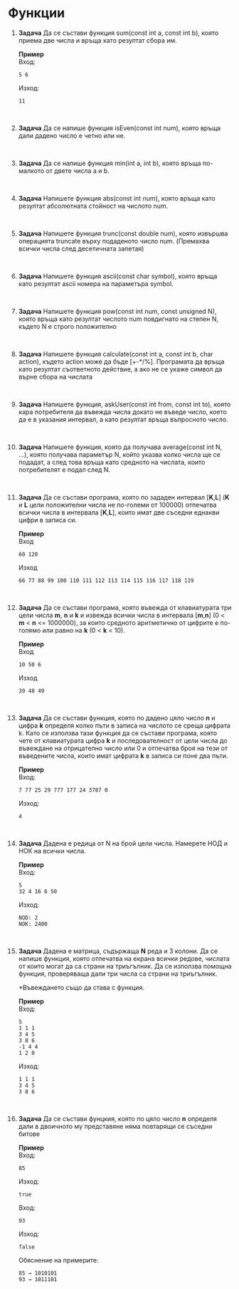 # Функции

1. **Задача** Да се състави функция sum(const int a, const int b), която приема две числа и връща като резултат сбора им.<br>

	**Пример**<br>
	Вход:
	```
	5 6
	```
	Изход:
	```
	11
	```

<br>

2. **Задача** Да се напише функция isEven(const int num), която връща дали дадено число е четно или не.

<br>

3. **Задача** Да се напише функция min(int a, int b), която връща по-малкото от двете числа a и b.

<br>

4. **Задача** Напишете функция abs(const int num), която връща като резултат абсолютната стойност на числото num.

<br>

5. **Задача** Напишете функция trunc(const double num), която извършва операцията truncate върху подаденото число num. (Премахва всички числа след десетичната запетая)

<br>

6. **Задача** Напишете функция ascii(const char symbol), която връща като резултат ascii номера на параметъра symbol.

<br>

7. **Задача** Напишете функция pow(const int num, const unsigned N), която връща като резултат числото num повдигнато на степен N, където N е строго положително

<br>

8. **Задача** Напишете функция calculate(const int a, const int b, char action), където action може да бъде [+-\*/%]. Програмата да връща като резултат съответното действие, а ако не се укаже символ да върне сбора на числата

<br>

9. **Задача** Напишете функция, askUser(const int from, const int to), която кара потребителя да въвежда числа докато не въведе число, което да е в указания интервал, а като резултат връща въпросното число.

<br>

10. **Задача** Напишете функция, която да получава average(const int N, ...), която получава параметър N, който указва колко числа ще се подадат, а след това връща като средното на числата, които потребителят е подал след N.

<br>

11. **Задача** Да се състави програма, която по зададен интервал [**K**,**L**] (**K** и **L** цели положителни числа не по-големи от 100000) отпечатва всички числа в интервала [**K**,**L**], които имат две съседни еднакви цифри в записа си.

	**Пример**<br>
	Вход
	```
	60 120
	```
	Изход
	```
	66 77 88 99 100 110 111 112 113 114 115 116 117 118 119
	```

<br>

12. **Задача** Да се състави програма, която въвежда от клавиатурата три цели числа **m**, **n** и **k** и извежда всички числа в интервала [**m**,**n**] (0 < **m** < **n** <= 1000000), за които средното аритметично от цифрите е по-голямо или равно на **k** (0 < **k** < 10).

	**Пример**<br>
	Вход
	```
	10 50 6
	```
	Изход
	```
	39 48 49
	```
<br>

13. **Задача** Да се състави функция, която по дадено цяло число **n** и цифра **k** определя колко пъти в записа на числото се среща цифрата k. Като се използва тази функция да се състави програма, която чете от клавиатурата цифра **k** и последователност от цели числа до въвеждане на отрицателно число или 0 и отпечатва броя на тези от въведените числа, които имат цифрата **k** в записа си поне два пъти.

	**Пример**<br>
	Вход:
	```
	7 77 25 29 777 177 24 3787 0
	```
	Изход:
	```
	4
	```

<br>

14. **Задача**  Дадена е редица от N на брой цели числа. Намерете НОД и НОК на всички числа.

	**Пример**<br>
	Вход:
	```
	5
	32 4 16 6 50
	```
	Изход:
	```
	NOD: 2
	NOK: 2400
	```

<br>

15. **Задача** Дадена е матрица, съдържаща **N** реда и 3 колони. Да се напише функция, която отпечатва на екрана всички редове, числата от които могат да са страни на триъгълник. Да се използва помощна функция, проверяваща дали три числа са страни на триъгълник.

	*Въвеждането също да става с функция.

	**Пример**<br>
	Вход:
	```
	5
	1 1 1
	3 4 5
	3 8 6
	-1 4 4
	1 2 0
	```
	Изход:
	```
	1 1 1
	3 4 5
	3 8 6
	```
<br>

16. **Задача** Да се състави фунцкия, която по цяло число **n** определя дали в двоичното му представяне няма повтарящи се съседни битове

	**Пример**<br>
	Вход:
	```
	85
	```
	Изход:
	```
	true
	```
	Вход:
	```
	93
	```
	Изход:
	```
	false
	```
	Обяснение на примерите:
	```
	85 → 1010101
	93 → 1011101
	```
